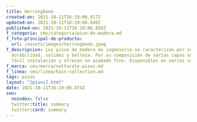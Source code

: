 ```yaml
---
title: Herringbone
created-on: 2021-10-11T16:19:06.817Z
updated-on: 2021-10-11T16:19:06.840Z
published-on: 2021-10-11T16:19:06.856Z
f_categoria: cms/categoria/piso-de-madera.md
f_foto-principal-de-producto:
  url: /assets/images/herringbone.jpeg
f_descripcion: Los pisos de madera de ingeniería se caracterizan por su
  durabilidad, solidez y belleza. Por su composición de varias capas son de
  fácil instalación y ofrecen un acabado fino. Disponibles en varios colores.
f_marca: cms/marca/natturale-pisos.md
f_linea: cms/linea/hain-collection.md
tags: pisos
layout: "[pisos].html"
date: 2021-10-11T16:19:06.874Z
seo:
  noindex: false
  twitter:title: summary
  twitter:card: summary
---
```

